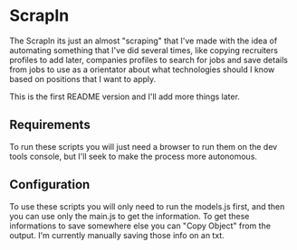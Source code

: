 # ScrapIn

The ScrapIn its just an almost "scraping" that I've made with the idea of automating something that I've did several times, like copying recruiters profiles to add later, companies profiles to search for jobs and save details from jobs to use as a orientator about what technologies should I know based on positions that I want to apply.

This is the first README version and I'll add more things later.

## Requirements

To run these scripts you will just need a browser to run them on the dev tools console, but I'll seek to make the process more autonomous.

## Configuration

To use these scripts you will only need to run the models.js first, and then you can use only the main.js to get the information.
To get these informations to save somewhere else you can "Copy Object" from the output. I'm currently manually saving those info on an txt.
